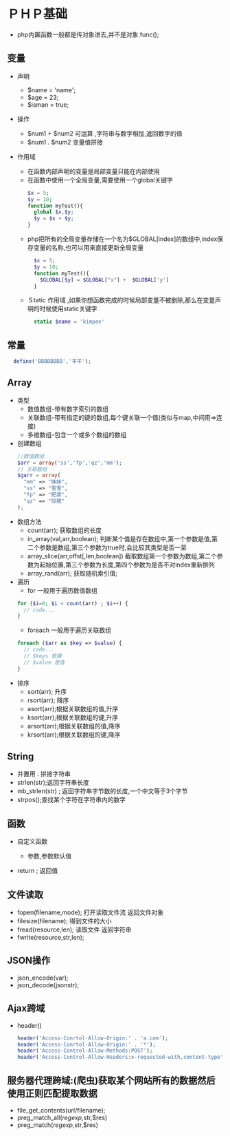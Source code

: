 # ＰＨＰ基础
  - php内置函数一般都是传对象进去,并不是对象.func();
## 变量
  - 声明
    - $name = 'name';
    - $age = 23;
    - $isman = true;

  - 操作
    - $num1 + $num2  可运算 ,字符串与数字相加,返回数字的值
    - $num1 . $num2 变量值拼接

  - 作用域
    - 在函数内部声明的变量是局部变量只能在内部使用
    - 在函数中使用一个全局变量,需要使用一个global关键字
      ```php
      $x = 5;
      $y = 10;
      function myTest(){
        global $x,$y;
        $y = $x + $y;
      }

      ```
    - php把所有的全局变量存储在一个名为$GLOBAL[index]的数组中,index保存变量的名称,也可以用来直接更新全局变量
      ```php
        $x = 5;
        $y = 10;
        function myTest(){
          $GLOBAL[$y] = $GLOBAL["x"] +  $GLOBAL['y']
        }
      ```
    - Ｓtatic 作用域 ,如果你想函数完成的时候局部变量不被删除,那么在变量声明的时候使用static关键字
      ```php
        static $name = 'kimpee'
      ```

## 常量
  ```php
    define('BBBBBBBB','羊羊');
  ```
## Array
  - 类型
    - 数值数组-带有数字索引的数组
    - 关联数组-带有指定的键的数组,每个键关联一个值(类似与map,中间用=>连接)
    - 多维数组-包含一个或多个数组的数组
  - 创建数组
    ```php
    //数值数组
    $arr = array('ss','fp','qz','mm');
    // 关联数组
    $garr = array(
      "mm" => "妹妹",
      "ss" => "雪雪",
      "fp" => "肥婆",
      "qz" => "琼猪"
    );
    ```
  - 数组方法
    - count(arr); 获取数组的长度
    - in_array(val,arr,boolean); 判断某个值是存在数组中,第一个参数是值,第二个参数是数组,第三个参数为true时,会比较其类型是否一至
    - array_slice(arr,offst[,len,boolean]) 截取数组第一个参数为数组,第二个参数为起始位置,第三个参数为长度,第四个参数为是否不对index重新排列
    - array_rand(arr); 获取随机索引值;
  - 遍历
    - for 一般用于遍历数值数组
    ```php
    for ($i=0; $i < count(arr) ; $i++) {
      // code...
    }
    ```
    - foreach 一般用于遍历关联数组
    ```php
    foreach ($arr as $key => $value) {
      // code...
      // $keys 是键
      // $value 是值
    }
    ```
  - 排序
    - sort(arr); 升序
    - rsort(arr); 降序
    - asort(arr);根据关联数组的值,升序
    - ksort(arr);根据关联数组的键,升序
    - arsort(arr);根据关联数组的值,降序
    - krsort(arr);根据关联数组的键,降序
## String
  - 并置用 . 拼接字符串
  - strlen(str);返回字符串长度
  - mb_strlen(str) ; 返回字符串字节数的长度,一个中文等于3个字节
  - strpos();查找某个字符在字符串内的数字
## 函数
  - 自定义函数
    - 参数,参数默认值

  - return ; 返回值
## 文件读取
  - fopen(filename,mode); 打开读取文件流 返回文件对象
  - filesize(filename); 得到文件的大小
  - fread(resource,len); 读取文件 返回字符串
  - fwrite(resource,str,len);
## JSON操作
  - json_encode(var);
  - json_decode(jsonstr);
## Ajax跨域
  - header()
    ```php
    header('Access-Conrtol-Allow-Origin:' . 'a.com');
    header('Access-Conrtol-Allow-Origin:' . '*');
    header('Access-Control-Allow-Methods:POST');
    header('Access-Control-Allow-Headers:x-requested-with,content-type');
    ```
## 服务器代理跨域:(爬虫)获取某个网站所有的数据然后使用正则匹配提取数据
  - file_get_contents(url/filename);
  - preg_match_all($regexp,$str,$res)
  - preg_match($regexp,$str,$res)
